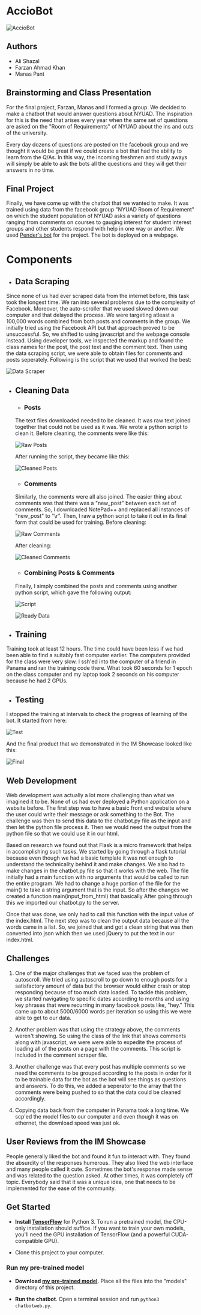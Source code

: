 # AccioBot 

![AccioBot](https://github.com/artintelclass/final-alishazal/blob/master/photos/homepage.png)

## Authors
* Ali Shazal
* Farzan Ahmad Khan
* Manas Pant

## Brainstorming and Class Presentation

For the final project, Farzan, Manas and I formed a group. We decided to make a chatbot that would answer questions about NYUAD. The inspiration for this is the need that arises every year when the same set of questions are asked on the "Room of Requirements" of NYUAD about the ins and outs of the university. 

Every day dozens of questions are posted on the facebook group and we thought it would be great if we could create a bot that had the ability to learn from the Q/As. In this way, the incoming freshmen and study aways will simply be able to ask the bots all the questions and they will get their answers in no time. 

## Final Project
Finally, we have come up with the chatbot that we wanted to make. It was trained using data from the facebook group "NYUAD Room of Requirement" on which the student population of NYUAD asks a variety of questions ranging from comments on courses to gauging interest for student interest groups and other students respond with help in one way or another. We used [Pender's bot](https://github.com/pender/chatbot-rnn) for the project. The bot is deployed on a webpage.

# Components

* ## Data Scraping
Since none of us had ever scraped data from the internet before, this task took the longest time. We ran into several problems due to the complexity of Facebook. Moreover, the auto-scroller that we used slowed down our computer and that delayed the process. We were targeting atleast a 100,000 words combined from both posts and comments in the group. We initially tried using the Facebook API but that approach proved to be unsuccessful. So, we shifted to using javascript and the webpage console instead. Using developer tools, we inspected the markup and found the class names for the post, the post text and the comment text. Then using the data scraping script, we were able to obtain files for comments and posts seperately.
Following is the script that we used that worked the best:

![Data Scraper](https://github.com/artintelclass/final-alishazal/blob/master/photos/scraperCode.png)

* ## Cleaning Data
   * ### Posts
   The text files downloaded needed to be cleaned. It was raw text joined together that could not be used as it was.
   We wrote a python script to clean it. Before cleaning, the comments were like this:
   
   ![Raw Posts](https://github.com/artintelclass/final-alishazal/blob/master/photos/rawPost.png)
   
   After running the script, they became like this:
   
   ![Cleaned Posts](https://github.com/artintelclass/final-alishazal/blob/master/photos/finalPost.png)
   
   * ### Comments
   Similarly, the comments were all also joined. The easier thing about comments was that there was a "new_post" between each set of comments. So, I downloaded NotePad++ and replaced all instances of "new_post" to "\r". Then, I raw a python script to take it out in its final form that could be used for training. 
   Before cleaning:
   
   ![Raw Comments](https://github.com/artintelclass/final-alishazal/blob/master/photos/rawComm.png)
   
   After cleaning:
   
   ![Cleaned Comments](https://github.com/artintelclass/final-alishazal/blob/master/photos/finalComm.png)
   
   * ### Combining Posts & Comments
   
   Finally, I simply combined the posts and comments using another python script, which gave the following output:
   
   ![Script](https://github.com/artintelclass/final-alishazal/blob/master/photos/combine.png)
   
   ![Ready Data](https://github.com/artintelclass/final-alishazal/blob/master/photos/finalData.png)

* ## Training
Training took at least 12 hours. The time could have been less if we had been able to find a suitably fast computer earlier. The computers provided for the class were very slow. I ssh'ed into the computer of a friend in Panama and ran the training code there. What took 60 seconds for 1 epoch on the class computer and my laptop took 2 seconds on his computer because he had 2 GPUs.

* ## Testing
I stopped the training at intervals to check the progress of learning of the bot.
It started from here:

![Test](https://github.com/artintelclass/final-alishazal/blob/master/photos/test.jpeg)

And the final product that we demonstrated in the IM Showcase looked like this:

![Final](https://github.com/artintelclass/final-alishazal/blob/master/photos/usertest.png)

## Web Development

Web development was actually a lot more challenging than what we imagined it to be. None of us had ever deployed a Python application on a website before. The first step was to have a basic front end website where the user could write their message or ask something to the Bot. The challenge was then to send this data to the chatbot.py file as the input and then let the python file process it. Then we would need the output from the python file so that we could use it in our html.

Based on research we found out that Flask is a micro framework that helps in accomplishing such tasks. We started by going through a flask tutorial because even though we had a basic template it was not enough to understand the technicality behind it and make changes. We also had to make changes in the chatbot.py file so that it works with the web. The file initially had a main function with no arguments that would be called to run the entire program. We had to change a huge portion of the file for the main() to take a string argument that is the input. So after the changes we created a function main(input_from_html) that basically After going through this we imported our chatbot.py to the server. 

Once that was done, we only had to call this function with the input value of the index.html. The next step was to clean the output data because all the words came in a list. So, we joined that and got a clean string that was then converted into json which then we used jQuery to put the text in our index.html.

## Challenges

1. One of the major challenges that we faced was the problem of autoscroll. We tried using autoscroll to go down to enough posts for a satisfactory amount of data but the browser would either crash or stop responding because of too much data loaded. To tackle this problem, we started navigating to specific dates according to months and using key phrases that were recurring in many facebook posts like, "hey." This came up to about 5000/6000 words per iteration so using this we were able to get to our data. 

2. Another problem was that using the strategy above, the comments weren't showing. So using the class of the link that shows comments along with javascript, we were were able to expedite the process of loading all of the posts on a page with the comments. This script is included in the comment scraper file. 

3. Another challenge was that every post has multiple comments so we need the comments to be grouped according to the posts in order for it to be trainable data for the bot as the bot will see things as questions and answers. To do this, we added a seperator to the array that the comments were being pushed to so that the data could be cleaned accordingly.

4. Copying data back from the computer in Panama took a long time. We scp'ed the model files to our computer and even though it was on ethernet, the download speed was just ok.

## User Reviews from the IM Showcase
People generally liked the bot and found it fun to interact with. They found the absurdity of the responses humerous. They also liked the web interface and many people called it cute. Sometimes the bot's response made sense and was related to the question asked. At other times, it was completely off topic. Everybody said that it was a unique idea, one that needs to be implemented for the ease of the community.

## Get Started

- **Install [TensorFlow](http://www.tensorflow.org/)** for Python 3. To run a pretrained model, the CPU-only installation should suffice. If you want to train your own models, you'll need the GPU installation of TensorFlow (and a powerful CUDA-compatible GPU).

- Clone this project to your computer.

### Run my pre-trained model

- **Download [my pre-trained model](https://drive.google.com/open?id=1dHXACIA0FSJaPWJHq3LGlmUiLs3z3lrG)**. Place all the files into the "models" directory of this project.

- **Run the chatbot**. Open a terminal session and run `python3 chatbotweb.py`.

